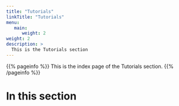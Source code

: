 ```yaml
---
title: "Tutorials"
linkTitle: "Tutorials"
menu:
   main:
      weight: 2
weight: 2
description: >
  This is the Tutorials section
---
```


{{% pageinfo %}}
This is the index page of the Tutorials section.
{{% /pageinfo %}}


# In this section
